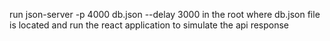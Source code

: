 run json-server -p 4000 db.json --delay 3000 in the root where db.json file is located and run the react application to simulate the api response
